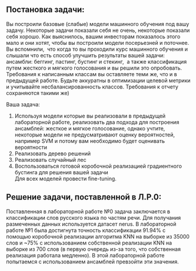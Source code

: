 ## Постановка задачи:

Вы построили базовые (слабые) модели машинного обучения под вашу задачу. Некоторые задачи показали себя не очень, некоторые показали себя хорошо. Как выяснилось, вашим инвесторам показалось этого мало и они хотят, чтобы вы построили модели посерьезней и поточнее. Вы вспомнили,  что когда то вы проходили курс машинного обучения и слышали что есть способ улучшить результаты вашей задачи: ансамбли: беггинг, пастинг, бустинг и стекинг,  а также классификация путем жесткого и мягкого голосования и вы решили это опробовать. Требования к написанным классам вы оставляете теми же, что и в предыдущей работе. Будьте аккуратны в оптимизации целевой метрики и учитывайте несбалансированность классов. Требования к отчету сохраняются такими же)

Ваша задача:  
1) Используя модели которые вы реализовали в предыдущей лабораторной работе, реализовать два подхода для построения ансамблей: жесткое и мягкое голосование, однако учтите, некоторые модели не предусматривают оценку вероятностей, например SVM и потому вам необходимо будет оценивать вероятности  
2) Реализовать дерево решений  
3) Реализовать случайный лес  
4) Воспользоваться готовой коробочной реализацией градиентного бустинга для решения вашей задачи  
Для всех моделей провести fine-tuning.  



## Решение задачи, поставленной в Л.Р.0:

Поставленная в лабораторной работе №0 задача заключается в классификации слов русского языка по частям речи. Для получания размеченных данных используется датасет nerus. 
В лабораторной работе №1 была достигнута точность классификации 91.94% с помощью коробочной реализации алгоритма KNN на выборке из 35000 слов и ~75% с использованием собственной реализации KNN на выборке из 700 слов (в первую очередь из-за того, что собственная реализация работала медленно). В этой лабораторной работе попытаемся с использованием ансамблей превзойти эти значения.
